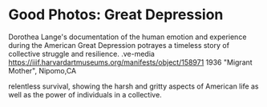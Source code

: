 # Good Photos: Great Depression
Dorothea Lange's documentation of the human emotion and experience during the American Great Depression potrayes a timeless story of collective struggle and resilience. 
.ve-media https://iiif.harvardartmuseums.org/manifests/object/158971 
1936 "Migrant Mother", Nipomo,CA

relentless survival, showing the harsh and gritty aspects of American life as well as the power of individuals in a collective. 

